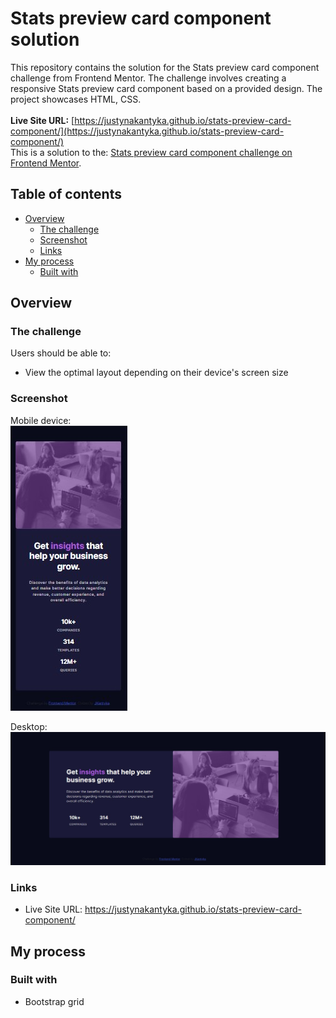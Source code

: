 # Stats preview card component solution

This repository contains the solution for the Stats preview card component challenge from Frontend Mentor. The challenge involves creating a responsive Stats preview card component based on a provided design. The project showcases HTML, CSS. \
\
<b>Live Site URL:</b> [https://justynakantyka.github.io/stats-preview-card-component/](https://justynakantyka.github.io/stats-preview-card-component/) \
This is a solution to the: [Stats preview card component challenge on Frontend Mentor](https://www.frontendmentor.io/challenges/stats-preview-card-component-8JqbgoU62).

## Table of contents

- [Overview](#overview)
  - [The challenge](#the-challenge)
  - [Screenshot](#screenshot)
  - [Links](#links)
- [My process](#my-process)
  - [Built with](#built-with)

## Overview

### The challenge

Users should be able to:

- View the optimal layout depending on their device's screen size

### Screenshot
Mobile device: \
![](./screenshots/mobile375screenshot.jpg)

Desktop:
![](./screenshots/desktopscreenshot.jpg)
### Links

- Live Site URL: https://justynakantyka.github.io/stats-preview-card-component/

## My process

### Built with

- Bootstrap grid

